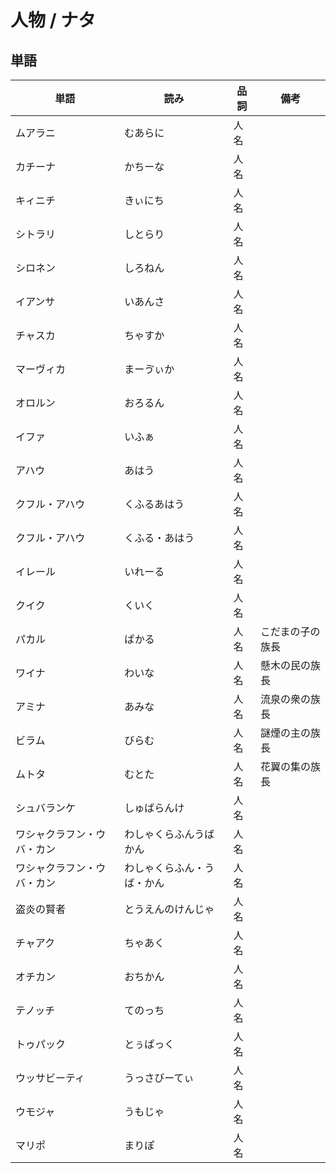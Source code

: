 # 人物 / ナタ

## 単語

|単語|読み|品詞|備考|
|---|---|---|---|
|ムアラニ|むあらに|人名||
|カチーナ|かちーな|人名||
|キィニチ|きぃにち|人名||
|シトラリ|しとらり|人名||
|シロネン|しろねん|人名||
|イアンサ|いあんさ|人名||
|チャスカ|ちゃすか|人名||
|マーヴィカ|まーゔぃか|人名||
|オロルン|おろるん|人名||
|イファ|いふぁ|人名||
|アハウ|あはう|人名||
|クフル・アハウ|くふるあはう|人名||
|クフル・アハウ|くふる・あはう|人名||
|イレール|いれーる|人名||
|クイク|くいく|人名||
|パカル|ぱかる|人名|こだまの子の族長|
|ワイナ|わいな|人名|懸木の民の族長|
|アミナ|あみな|人名|流泉の衆の族長|
|ビラム|びらむ|人名|謎煙の主の族長|
|ムトタ|むとた|人名|花翼の集の族長|
|シュバランケ|しゅばらんけ|人名||
|ワシャクラフン・ウバ・カン|わしゃくらふんうばかん|人名||
|ワシャクラフン・ウバ・カン|わしゃくらふん・うば・かん|人名||
|盗炎の賢者|とうえんのけんじゃ|人名||
|チャアク|ちゃあく|人名||
|オチカン|おちかん|人名||
|テノッチ|てのっち|人名||
|トゥパック|とぅぱっく|人名||
|ウッサビーティ|うっさびーてぃ|人名||
|ウモジャ|うもじゃ|人名||
|マリポ|まりぽ|人名||